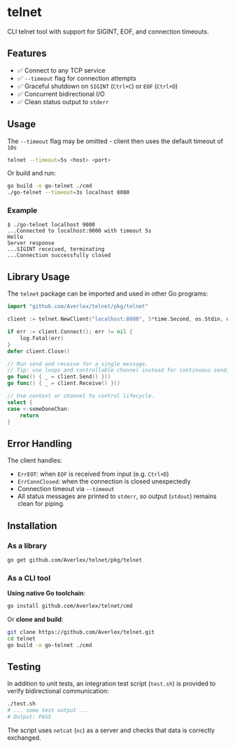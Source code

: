 # telnet

CLI telnet tool with support for SIGINT, EOF, and connection timeouts.

## Features

- ✅ Connect to any TCP service
- ✅ `--timeout` flag for connection attempts
- ✅ Graceful shutdown on `SIGINT` (`Ctrl+C`) or `EOF` (`Ctrl+D`)
- ✅ Concurrent bidirectional I/O
- ✅ Clean status output to `stderr`

## Usage

The `--timeout` flag may be omitted - client then uses the default timeout of `10s`

```bash
telnet --timeout=5s <host> <port>
```

Or build and run:

```bash
go build -o go-telnet ./cmd
./go-telnet --timeout=3s localhost 8080
```

### Example

```text
$ ./go-telnet localhost 9000
...Connected to localhost:9000 with timeout 5s
Hello
Server response
...SIGINT received, terminating
...Connection successfully closed
```

## Library Usage

The `telnet` package can be imported and used in other Go programs:

```go
import "github.com/Averlex/telnet/pkg/telnet"

client := telnet.NewClient("localhost:8080", 5*time.Second, os.Stdin, os.Stdout)

if err := client.Connect(); err != nil {
    log.Fatal(err)
}
defer client.Close()

// Run send and receive for a single message.
// Tip: use loops and controllable channel instead for continuous sending and receiving.
go func() { _ = client.Send() }()
go func() { _ = client.Receive() }()

// Use context or channel to control lifecycle.
select {
case <-someDoneChan:
    return
}
```

## Error Handling

The client handles:

- `ErrEOT`: when `EOF` is received from input (e.g. `Ctrl+D`)
- `ErrConnClosed`: when the connection is closed unexpectedly
- Connection timeout via `--timeout`
- All status messages are printed to `stderr`, so output (`stdout`) remains clean for piping.

## Installation

### As a library

```bash
go get github.com/Averlex/telnet/pkg/telnet
```

### As a CLI tool

**Using native Go toolchain**:

```bash
go install github.com/Averlex/telnet/cmd
```

Or **clone and build**:

```bash
git clone https://github.com/Averlex/telnet.git
cd telnet
go build -o go-telnet ./cmd
```

## Testing

In addition to unit tests, an integration test script (`test.sh`) is provided to verify bidirectional communication:

```bash
./test.sh
# ... some test output ...
# Output: PASS
```

The script uses `netcat` (`nc`) as a server and checks that data is correctly exchanged.
